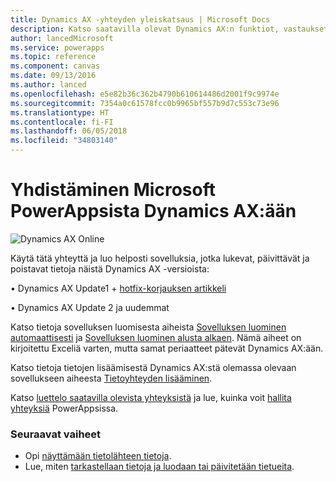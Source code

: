 ```yaml
---
title: Dynamics AX -yhteyden yleiskatsaus | Microsoft Docs
description: Katso saatavilla olevat Dynamics AX:n funktiot, vastaukset ja esimerkit
author: lancedMicrosoft
ms.service: powerapps
ms.topic: reference
ms.component: canvas
ms.date: 09/13/2016
ms.author: lanced
ms.openlocfilehash: e5e82b36c362b4790b610614486d2001f9c9974e
ms.sourcegitcommit: 7354a0c61578fcc0b9965bf557b9d7c553c73e96
ms.translationtype: HT
ms.contentlocale: fi-FI
ms.lasthandoff: 06/05/2018
ms.locfileid: "34803140"
---
```

# <a name="connect-from-microsoft-powerapps-to-dynamics-ax"></a>Yhdistäminen Microsoft PowerAppsista Dynamics AX:ään
![Dynamics AX Online](./media/connection-dynamicsax/dynamics-ax.png)

Käytä tätä yhteyttä ja luo helposti sovelluksia, jotka lukevat, päivittävät ja poistavat tietoja näistä Dynamics AX -versioista:

•    Dynamics AX Update1 + [hotfix-korjauksen artikkeli](https://fix.lcs.dynamics.com/Issue/Resolved?kb=3175021&bugId=3762232&qc=75f75fb7cb5de685683dafada9bdc618a7674bc4e299935b567a28ac02489b5c)

•    Dynamics AX Update 2 ja uudemmat

Katso tietoja sovelluksen luomisesta aiheista [Sovelluksen luominen automaattisesti](../get-started-create-from-data.md) ja [Sovelluksen luominen alusta alkaen](../get-started-create-from-blank.md). Nämä aiheet on kirjoitettu Exceliä varten, mutta samat periaatteet pätevät Dynamics AX:ään.

Katso tietoja tietojen lisäämisestä Dynamics AX:stä olemassa olevaan sovellukseen aiheesta [Tietoyhteyden lisääminen](../add-data-connection.md).

Katso [luettelo saatavilla olevista yhteyksistä](../connections-list.md) ja lue, kuinka voit [hallita yhteyksiä](../add-manage-connections.md) PowerAppsissa.

### <a name="next-steps"></a>Seuraavat vaiheet
* Opi [näyttämään tietolähteen tietoja](../add-gallery.md).
* Lue, miten [tarkastellaan tietoja ja luodaan tai päivitetään tietueita](../add-form.md).

